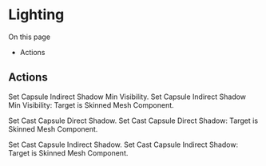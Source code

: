 # Lighting

On this page 

  * Actions





## Actions

Set Capsule Indirect Shadow Min Visibility. Set Capsule Indirect Shadow Min Visibility: Target is Skinned Mesh Component.

Set Cast Capsule Direct Shadow. Set Cast Capsule Direct Shadow: Target is Skinned Mesh Component.

Set Cast Capsule Indirect Shadow. Set Cast Capsule Indirect Shadow: Target is Skinned Mesh Component.


